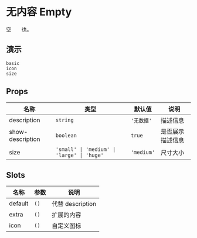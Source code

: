 # 无内容 Empty

空<span style="opacity: 0;">空如</span>也。

## 演示

```demo
basic
icon
size
```

## Props

| 名称 | 类型 | 默认值 | 说明 |
| --- | --- | --- | --- |
| description | `string` | `'无数据'` | 描述信息 |
| show-description | `boolean` | `true` | 是否展示描述信息 |
| size | `'small' \| 'medium' \| 'large' \| 'huge'` | `'medium'` | 尺寸大小 |

## Slots

| 名称    | 参数 | 说明             |
| ------- | ---- | ---------------- |
| default | `()` | 代替 description |
| extra   | `()` | 扩展的内容       |
| icon    | `()` | 自定义图标       |
